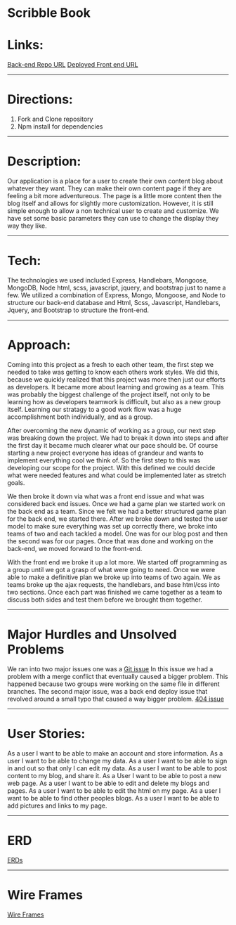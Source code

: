 # Scribble Book

# Links:
[Back-end Repo URL](https://github.com/squirtle-squadron/cms-api)
[Deployed Front end URL](https://squirtle-squadron.github.io/cms/#)

---
# Directions:
 1) Fork and Clone repository
 2) Npm install for dependencies

---
# Description:
  Our application is a place for a user to create their own content blog
about whatever they want. They can make their own content page if they are feeling a bit more adventureous. The page is a little more content then the
blog itself and allows for slightly more customization. However, it is still
simple enough to allow a non technical user to create and customize. We have set
some basic parameters they can use to change the display they way they like.

---
# Tech:
  The technologies we used included Express, Handlebars, Mongoose, MongoDB, Node
html, scss, javascript, jquery, and bootstrap just to name a few. We utilized a
combination of Express, Mongo, Mongoose, and Node to structure our back-end
database and Html, Scss, Javascript, Handlebars, Jquery, and Bootstrap to
structure the front-end.

---
# Approach:
  Coming into this project as a fresh to each other team, the first step we
needed to take was getting to know each others work styles. We did this, because
we quickly realized that this project was more then just our efforts as
developers. It became more about learning and growing as a team. This was
probably the biggest challenge of the project itself, not only to be learning
how as developers teamwork is difficult, but also as a new group itself. Learning our
stratagy to a good work flow was a huge accomplishment both individually, and as
a group.

  After overcoming the new dynamic of working as a group, our next step was
breaking down the project. We had to break it down into steps and after the
first day it became much clearer what our pace should be. Of course starting a
new project everyone has ideas of grandeur and wants to implement everything
cool we think of. So the first step to this was developing our scope for the
project. With this defined we could decide what were needed features and what could be implemented later as stretch goals.

  We then broke it down via what was a front end issue and what was considered back end issues. Once we
had a game plan we started work on the back end as a team. Since we felt we had
a better structured game plan for the back end, we started there. After we broke
down and tested the user model to make sure everything was set up correctly
there, we broke into teams of two and each tackled a model. One was for our blog
post and then the second was for our pages. Once that was done and working on
the back-end, we moved forward to the front-end.

  With the front end we broke it up a lot more. We started off programming as a
group until we got a grasp of what were going to need. Once we were able to
make a definitive plan we broke up into teams of two again. We as teams broke up
the ajax requests, the handlebars, and base html/css into two sections. Once
each part was finished we came together as a team to discuss both sides and
test them before we brought them together.

---
# Major Hurdles and Unsolved Problems
We ran into two major issues one was a [Git issue](https://github.com/ga-wdi-boston/team-project/issues/243) In this issue
we had a problem with a merge conflict that eventually caused a bigger problem.
This happened because two groups were working on the same file in different
branches.
The second major issue, was a back end deploy issue that revolved around a small
typo that caused a way bigger problem. [404 issue](https://github.com/ga-wdi-boston/team-project/issues/250)

---
# User Stories:
As a user I want to be able to make an account and store information.
As a user I want to be able to change my data.
As a user I want to be able to sign in and out so that only I can edit my data.
As a user I want to be able to post content to my blog, and share it.
As a User I want to be able to post a new web page.
As a user I want to be able to edit and delete my blogs and pages.
As a user I want to be able to edit the html on my page.
As a user I want to be able to find other peoples blogs.
As a user I want to be able to add pictures and links to my page.

---
# ERD
[ERDs](http://imgur.com/a/8zRD2)

---
# Wire Frames

[Wire Frames](http://novakw267.imgur.com/all/)
